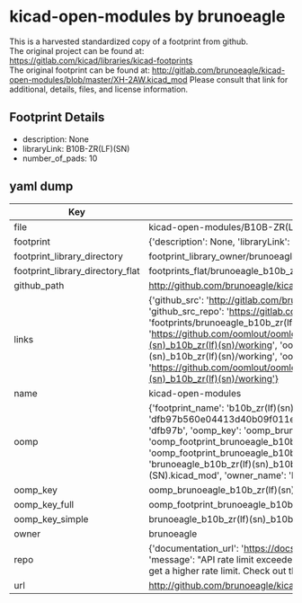 # kicad-open-modules by brunoeagle  
This is a harvested standardized copy of a footprint from github.  
The original project can be found at:  
https://gitlab.com/kicad/libraries/kicad-footprints  
The original footprint can be found at:
http://gitlab.com/brunoeagle/kicad-open-modules/blob/master/XH-2AW.kicad_mod
Please consult that link for additional, details, files, and license information.  
## Footprint Details
* description: None  
* libraryLink: B10B-ZR(LF)(SN)  
* number_of_pads: 10  
## yaml dump  
| Key | Value |  
| --- | --- |  
| file | kicad-open-modules/B10B-ZR(LF)(SN).kicad_mod |  
| footprint | {'description': None, 'libraryLink': 'B10B-ZR(LF)(SN)', 'number_of_pads': 10} |  
| footprint_library_directory | footprint_library_owner/brunoeagle_kicad-open-modules |  
| footprint_library_directory_flat | footprints_flat/brunoeagle_b10b_zr(lf)(sn)_b10b_zr(lf)(sn)/working |  
| github_path | http://github.com/brunoeagle/kicad-open-modules/blob/master/B10B-ZR(LF)(SN).kicad_mod |  
| links | {'github_src': 'http://gitlab.com/brunoeagle/kicad-open-modules/blob/master/XH-2AW.kicad_mod', 'github_src_repo': 'https://gitlab.com/kicad/libraries/kicad-footprints', 'oomp_bot': 'footprints/brunoeagle_b10b_zr(lf)(sn)_b10b_zr(lf)(sn)/working', 'oomp_bot_github': 'https://github.com/oomlout/oomlout_oomp_footprint_bot/tree/main/footprints/brunoeagle_b10b_zr(lf)(sn)_b10b_zr(lf)(sn)/working', 'oomp_src_flat': 'footprints_flat/footprints_flat/brunoeagle_b10b_zr(lf)(sn)_b10b_zr(lf)(sn)/working', 'oomp_src_flat_github': 'https://github.com/oomlout/oomlout_oomp_footprint_src/tree/main/footprints_flat/brunoeagle_b10b_zr(lf)(sn)_b10b_zr(lf)(sn)/working'} |  
| name | kicad-open-modules |  
| oomp | {'footprint_name': 'b10b_zr(lf)(sn)', 'library_name': 'b10b_zr(lf)(sn)_kicad_mod', 'md5': 'dfb97b560e04413d40b09f011ed465ed', 'md5_10': 'dfb97b560e', 'md5_5': 'dfb97', 'md5_6': 'dfb97b', 'oomp_key': 'oomp_brunoeagle_b10b_zr(lf)(sn)_b10b_zr(lf)(sn)', 'oomp_key_extra': 'oomp_footprint_brunoeagle_b10b_zr(lf)(sn)_b10b_zr(lf)(sn)', 'oomp_key_full': 'oomp_footprint_brunoeagle_b10b_zr(lf)(sn)_b10b_zr(lf)(sn)_dfb97b', 'oomp_key_simple': 'brunoeagle_b10b_zr(lf)(sn)_b10b_zr(lf)(sn)', 'original_filename': 'kicad-open-modules/B10B-ZR(LF)(SN).kicad_mod', 'owner_name': 'brunoeagle'} |  
| oomp_key | oomp_brunoeagle_b10b_zr(lf)(sn)_b10b_zr(lf)(sn) |  
| oomp_key_full | oomp_footprint_brunoeagle_b10b_zr(lf)(sn)_b10b_zr(lf)(sn) |  
| oomp_key_simple | brunoeagle_b10b_zr(lf)(sn)_b10b_zr(lf)(sn) |  
| owner | brunoeagle |  
| repo | {'documentation_url': 'https://docs.github.com/rest/overview/resources-in-the-rest-api#rate-limiting', 'message': "API rate limit exceeded for 84.66.173.59. (But here's the good news: Authenticated requests get a higher rate limit. Check out the documentation for more details.)"} |  
| url | http://github.com/brunoeagle/kicad-open-modules |  


